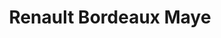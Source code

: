 ---
title: "Renault Bordeaux Maye"
url: /villenave-dornon/renault-bordeaux-maye/
shop: réparation de voitures
---
